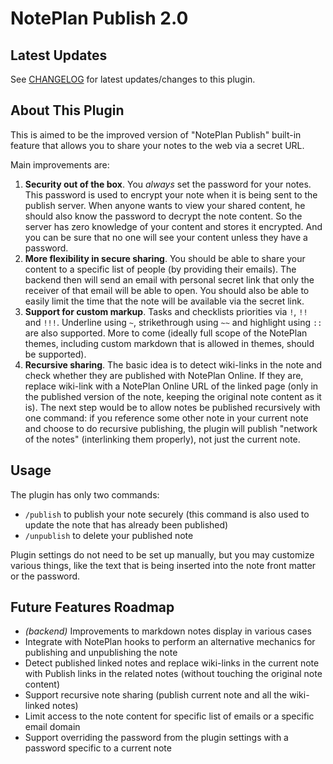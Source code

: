 # NotePlan Publish 2.0

## Latest Updates

See [CHANGELOG](https://github.com/NotePlan/plugins/blob/main/np.Publish/CHANGELOG.md) for latest updates/changes to this plugin.

## About This Plugin 

This is aimed to be the improved version of "NotePlan Publish" built-in feature that allows you to share your notes to the web via a secret URL.

Main improvements are:

1. **Security out of the box**. You *always* set the password for your notes. This password is used to encrypt your note when it is being sent to the publish server. When anyone wants to view your shared content, he should also know the password to decrypt the note content. So the server has zero knowledge of your content and stores it encrypted. And you can be sure that no one will see your content unless they have a password.
2. **More flexibility in secure sharing**. You should be able to share your content to a specific list of people (by providing their emails). The backend then will send an email with personal secret link that only the receiver of that email will be able to open. You should also be able to easily limit the time that the note will be available via the secret link.
3. **Support for custom markup**. Tasks and checklists priorities via `!`, `!!` and `!!!`. Underline using `~`, strikethrough using `~~` and highlight using `::` are also supported. More to come (ideally full scope of the NotePlan themes, including custom markdown that is allowed in themes, should be supported).
4. **Recursive sharing**. The basic idea is to detect wiki-links in the note and check whether they are published with NotePlan Online. If they are, replace wiki-link with a NotePlan Online URL of the linked page (only in the published version of the note, keeping the original note content as it is). The next step would be to allow notes be published recursively with one command: if you reference some other note in your current note and choose to do recursive publishing, the plugin will publish "network of the notes" (interlinking them properly), not just the current note.

## Usage

The plugin has only two commands:

- `/publish` to publish your note securely (this command is also used to update the note that has already been published)
- `/unpublish` to delete your published note

Plugin settings do not need to be set up manually, but you may customize various things, like the text that is being inserted into the note front matter or the password.

## Future Features Roadmap

- *(backend)* Improvements to markdown notes display in various cases
- Integrate with NotePlan hooks to perform an alternative mechanics for publishing and unpublishing the note
- Detect published linked notes and replace wiki-links in the current note with Publish links in the related notes (without touching the original note content)
- Support recursive note sharing (publish current note and all the wiki-linked notes)
- Limit access to the note content for specific list of emails or a specific email domain
- Support overriding the password from the plugin settings with a password specific to a current note
